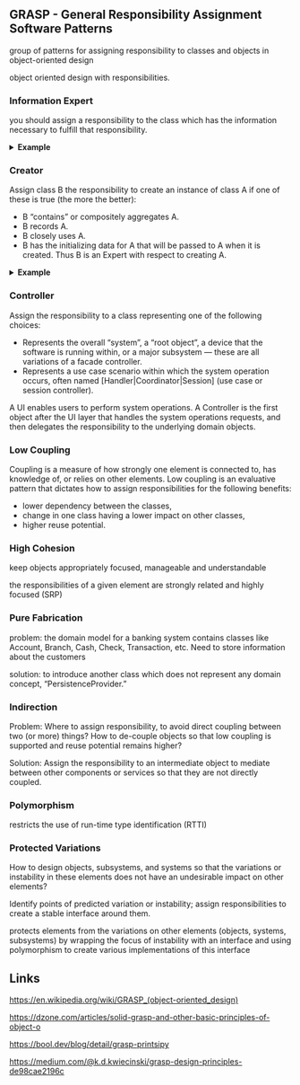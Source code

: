## GRASP - General Responsibility Assignment Software Patterns

group of patterns for assigning responsibility to classes and objects in object-oriented design

object oriented design with responsibilities. 



### Information Expert

you should assign a responsibility to the class which has the information necessary to fulfill that responsibility.

<details>
<summary><b>Example</b></summary>
<p>		

```csharp 
public class Customer
{
  private readonly List<Order> _orders = new List<Order>();
 
  public decimal GetTotalAmount(Guid orderId)
  {
    return this._orders.Sum(x => x.Amount);
  }
}
```

</p>
</details>

### Creator

Assign class B the responsibility to create an instance of class A if one of these is true (the more the better):
- B “contains” or compositely aggregates A.
- B records A.
- B closely uses A.
- B has the initializing data for A that will be passed to A when it is created. Thus B is an Expert with respect to creating A.

<details>
<summary><b>Example</b></summary>
<p>		

```csharp 
public class Customer
{
  private readonly List<Order> _orders = new List<Order>();

  public void AddOrder(List<OrderProduct> orderProducts)
  {
    var order = new Order(orderProducts);  // creator
    _orders.Add(order);
  }
}
```

</p>
</details>

### Controller

Assign the responsibility to a class representing one of the following choices:

- Represents the overall “system”, a “root object”, a device that the software is running within, or a major subsystem — these are all variations of a facade controller.
- Represents a use case scenario within which the system operation occurs, often named <UseCaseName>[Handler|Coordinator|Session] (use case or session controller).

A UI enables users to perform system operations. A Controller is the first object after the UI layer that handles the system operations requests, and then delegates the responsibility to the underlying domain objects.

### Low Coupling

Coupling is a measure of how strongly one element is connected to, has knowledge of, or relies on other elements. Low coupling is an evaluative pattern that dictates how to assign responsibilities for the following benefits:

- lower dependency between the classes,
- change in one class having a lower impact on other classes,
- higher reuse potential.

### High Cohesion

keep objects appropriately focused, manageable and understandable

the responsibilities of a given element are strongly related and highly focused (SRP)

### Pure Fabrication

problem: the domain model for a banking system contains classes like Account, Branch, Cash, Check, Transaction, etc. Need to store information about the customers

solution: to introduce another class which does not represent any domain concept, “PersistenceProvider.”

### Indirection

Problem: Where to assign responsibility, to avoid direct coupling between two (or more) things? How to de-couple objects so that low coupling is supported and reuse potential remains higher?

Solution: Assign the responsibility to an intermediate object to mediate between other components or services so that they are not directly coupled. 

### Polymorphism

restricts the use of run-time type identification (RTTI)

### Protected Variations

How to design objects, subsystems, and systems so that the variations or instability in these elements does not have an undesirable impact on other elements?

Identify points of predicted variation or instability; assign responsibilities to create a stable interface around them.

protects elements from the variations on other elements (objects, systems, subsystems) by wrapping the focus of instability with an interface and using polymorphism to create various implementations of this interface





## Links

https://en.wikipedia.org/wiki/GRASP_(object-oriented_design)

https://dzone.com/articles/solid-grasp-and-other-basic-principles-of-object-o

https://bool.dev/blog/detail/grasp-printsipy

https://medium.com/@k.d.kwiecinski/grasp-design-principles-de98cae2196c

